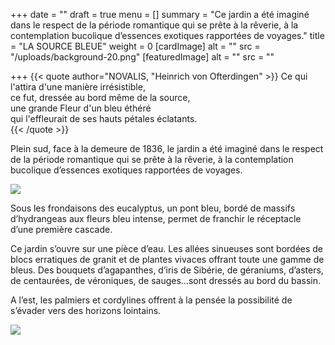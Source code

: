 +++
date = ""
draft = true
menu = []
summary = "Ce jardin a été imaginé dans le respect de la période romantique qui se prête à la rêverie, à la contemplation bucolique d’essences exotiques rapportées de voyages."
title = "LA SOURCE BLEUE"
weight = 0
[cardImage]
alt = ""
src = "/uploads/background-20.png"
[featuredImage]
alt = ""
src = ""

+++
{{< quote author="NOVALIS, "Heinrich von Ofterdingen"  >}} Ce qui l'attira d'une manière irrésistible,<br/> ce fut, dressée au bord même de la source,<br/> une grande Fleur d'un bleu éthéré<br/> qui l'effleurait de ses hauts pétales éclatants.<br/> {{< /quote >}}

Plein sud, face à la demeure de 1836, le jardin a été imaginé dans le respect de la période romantique qui se prête à la rêverie, à la contemplation bucolique d’essences exotiques rapportées de voyages.

![](/uploads/source-bleue-eucalyptus-palmiers-et-hydrangeas-en-fleurs.png)

Sous les frondaisons des eucalyptus, un pont bleu, bordé de massifs d’hydrangeas aux fleurs bleu intense, permet de franchir le réceptacle d’une première cascade.

Ce jardin s’ouvre sur une pièce d’eau. Les allées sinueuses sont bordées de blocs erratiques de granit et de plantes vivaces offrant toute une gamme de bleus. Des bouquets d’agapanthes, d’iris de Sibérie, de géraniums, d’asters, de centaurées, de véroniques, de sauges…sont dressés au bord du bassin.

A l’est, les palmiers et cordylines offrent à la pensée la possibilité de s’évader vers des horizons lointains.

![](/uploads/hydrangea-macrophylla-blaumeise.png)